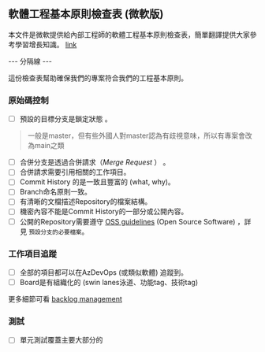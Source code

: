 ## 軟體工程基本原則檢查表 (微軟版)

本文件是微軟提供給內部工程師的軟體工程基本原則檢查表，簡單翻譯提供大家參考學習增長知識。 [link](https://microsoft.github.io/code-with-engineering-playbook/ENG-FUNDAMENTALS-CHECKLIST/)

--- 分隔線 ---

這份檢查表幫助確保我們的專案符合我們的工程基本原則。

### 原始碼控制
- [ ] 預設的目標分支是鎖定狀態 。
> 一般是master，但有些外國人對master認為有歧視意味，所以有專案會改為main之類
- [ ] 合併分支是透過合併請求（_Merge Request_ ） 。
- [ ] 合併請求需要引用相關的工作項目。
- [ ] Commit History 的是一致且豐富的 (what, why)。
- [ ] Branch命名原則一致。
- [ ] 有清晰的文檔描述Repository的檔案結構。
- [ ] 機密內容不能是Commit History的一部分或公開內容。
- [ ] 公開的Repository需要遵守 [OSS guidelines](https://microsoft.github.io/code-with-engineering-playbook/source-control/#creating-a-new-repository) (Open Source Software) ，詳見 `預設分支的必要檔案`。

### 工作項目追蹤
- [ ] 全部的項目都可以在AzDevOps (或類似軟體) 追蹤到。
- [ ] Board是有組織化的 (swin lanes泳道、功能tag、技術tag)

更多細節可看  [backlog management](https://microsoft.github.io/code-with-engineering-playbook/agile-development/backlog-management/)

### 測試
- [ ] 單元測試覆蓋主要大部分的
<!--stackedit_data:
eyJoaXN0b3J5IjpbLTYzNTUxMjk1OSwzNjc1NjY1MzQsMjA0MT
U4MTMwMV19
-->
